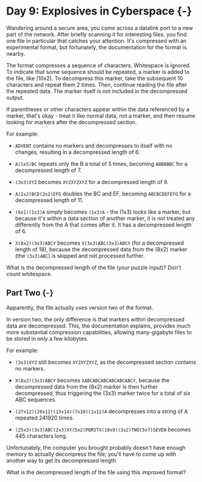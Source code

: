 # Day 9: Explosives in Cyberspace {-}

Wandering around a secure area, you come across a datalink port to a new part of the network. After briefly scanning it for interesting files, you find one file in particular that catches your attention. It's compressed with an experimental format, but fortunately, the documentation for the format is nearby.

The format compresses a sequence of characters. Whitespace is ignored. To indicate that some sequence should be repeated, a marker is added to the file, like (10x2). To decompress this marker, take the subsequent 10 characters and repeat them 2 times. Then, continue reading the file after the repeated data. The marker itself is not included in the decompressed output.

If parentheses or other characters appear within the data referenced by a marker, that's okay - treat it like normal data, not a marker, and then resume looking for markers after the decompressed section.

For example:

+ `ADVENT` contains no markers and decompresses to itself with no changes, resulting in a decompressed length of 6.

+ `A(1x5)BC` repeats only the B a total of 5 times, becoming `ABBBBBC` for a decompressed length of 7.

+ `(3x3)XYZ` becomes `XYZXYZXYZ` for a decompressed length of 9.

+ `A(2x2)BCD(2x2)EFG` doubles the BC and EF, becoming `ABCBCDEFEFG` for a decompressed length of 11.

+ `(6x1)(1x3)A` simply becomes `(1x3)A` - the (1x3) looks like a marker, but because it's within a data section of another marker, it is not treated any differently from the A that comes after it. It has a decompressed length of 6.

+ `X(8x2)(3x3)ABCY` becomes `X(3x3)ABC(3x3)ABCY` (for a decompressed length of 18), because the decompressed data from the (8x2) marker (the `(3x3)ABC`) is skipped and not processed further.

What is the decompressed length of the file (your puzzle input)? Don't count whitespace.

## Part Two {-}

Apparently, the file actually uses version two of the format.

In version two, the only difference is that markers within decompressed data are decompressed. This, the documentation explains, provides much more substantial compression capabilities, allowing many-gigabyte files to be stored in only a few kilobytes.

For example:

+ `(3x3)XYZ` still becomes `XYZXYZXYZ`, as the decompressed section contains no markers.

+ `X(8x2)(3x3)ABCY` becomes `XABCABCABCABCABCABCY`, because the decompressed data from the (8x2) marker is then further decompressed, thus triggering the (3x3) marker twice for a total of six ABC sequences.

+ `(27x12)(20x12)(13x14)(7x10)(1x12)A` decompresses into a string of A repeated 241920 times.

+ `(25x3)(3x3)ABC(2x3)XY(5x2)PQRSTX(18x9)(3x2)TWO(5x7)SEVEN` becomes 445 characters long.

Unfortunately, the computer you brought probably doesn't have enough memory to actually decompress the file; you'll have to come up with another way to get its decompressed length.

What is the decompressed length of the file using this improved format?

